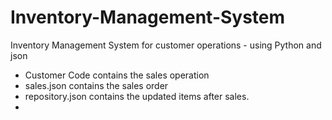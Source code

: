 # Inventory-Management-System

Inventory Management System for customer operations - using Python and json
- Customer Code contains the sales operation
- sales.json contains the sales order 
- repository.json contains the updated items after sales.
- 
